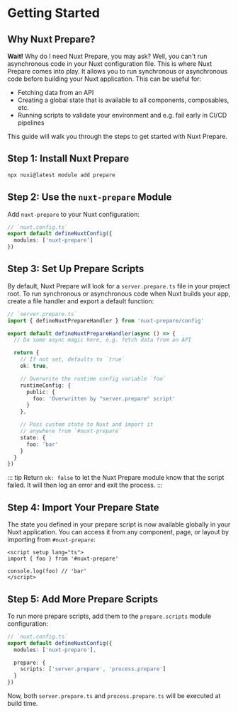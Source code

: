 # Getting Started

## Why Nuxt Prepare?

**Wait!** Why do I need Nuxt Prepare, you may ask? Well, you can't run asynchronous code in your Nuxt configuration file. This is where Nuxt Prepare comes into play. It allows you to run synchronous or asynchronous code before building your Nuxt application. This can be useful for:

- Fetching data from an API
- Creating a global state that is available to all components, composables, etc.
- Running scripts to validate your environment and e.g. fail early in CI/CD pipelines

This guide will walk you through the steps to get started with Nuxt Prepare.

## Step 1: Install Nuxt Prepare

```bash
npx nuxi@latest module add prepare
```

## Step 2: Use the `nuxt-prepare` Module

Add `nuxt-prepare` to your Nuxt configuration:

```ts
// `nuxt.config.ts`
export default defineNuxtConfig({
  modules: ['nuxt-prepare']
})
```

## Step 3: Set Up Prepare Scripts

By default, Nuxt Prepare will look for a `server.prepare.ts` file in your project root. To run synchronous or asynchronous code when Nuxt builds your app, create a file handler and export a default function:

```ts
// `server.prepare.ts`
import { defineNuxtPrepareHandler } from 'nuxt-prepare/config'

export default defineNuxtPrepareHandler(async () => {
  // Do some async magic here, e.g. fetch data from an API

  return {
    // If not set, defaults to `true`
    ok: true,

    // Overwrite the runtime config variable `foo`
    runtimeConfig: {
      public: {
        foo: 'Overwritten by "server.prepare" script'
      }
    },

    // Pass custom state to Nuxt and import it
    // anywhere from `#nuxt-prepare`
    state: {
      foo: 'bar'
    }
  }
})
```

::: tip
Return `ok: false` to let the Nuxt Prepare module know that the script failed. It will then log an error and exit the process.
:::

## Step 4: Import Your Prepare State

The state you defined in your prepare script is now available globally in your Nuxt application. You can access it from any component, page, or layout by importing from `#nuxt-prepare`:

```vue
<script setup lang="ts">
import { foo } from '#nuxt-prepare'

console.log(foo) // 'bar'
</script>
```

## Step 5: Add More Prepare Scripts

To run more prepare scripts, add them to the `prepare.scripts` module configuration:

```ts
// `nuxt.config.ts`
export default defineNuxtConfig({
  modules: ['nuxt-prepare'],

  prepare: {
    scripts: ['server.prepare', 'process.prepare']
  }
})
```

Now, both `server.prepare.ts` and `process.prepare.ts` will be executed at build time.
